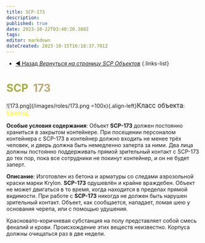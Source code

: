 ```yaml
---
title: SCP-173
description: 
published: true
date: 2023-10-22T03:40:20.388Z
tags: 
editor: markdown
dateCreated: 2023-10-15T16:18:37.701Z
---
```


- [:arrow_backward: Назад *Вернуться на страницу SCP Объектов*](/ru/game/scps)
{.links-list}

# <font color="#a6ad3e">SCP</font><font color="white">-</font><font color="#bea872">173</font>
![173.png](/images/roles/173.png =100x){.align-left}<big>Класс объекта</big>: <font color="#fefe00"><big>Евклид</big></font>

**Особые условия содержания**:
Объект **SCP-173** должен постоянно храниться в закрытом контейнере. При посещении персоналом контейнера с SCP-173 в контейнер должно входить не менее трёх человек, и дверь должна быть немедленно заперта за ними. Два лица должны постоянно поддерживать прямой зрительный контакт с SCP-173 до тех пор, пока все сотрудники не покинут контейнер, и он не будет заперт.

**Описание**:
Изготовлен из бетона и арматуры со следами аэрозольной краски марки Krylon. **SCP-173** одушевлён и крайне враждебен. Объект не может двигаться в то время, когда находится в пределах прямой видимости. При работе с **SCP-173** никогда не должен быть нарушен зрительный контакт. Объект, как сообщается, нападает, ломая шею у основания черепа, или с помощью удушения.

Красновато-коричневая субстанция на полу представляет собой смесь фекалий и крови. Происхождение этих веществ неизвестно. Корпуса должны очищаться раз в две недели.